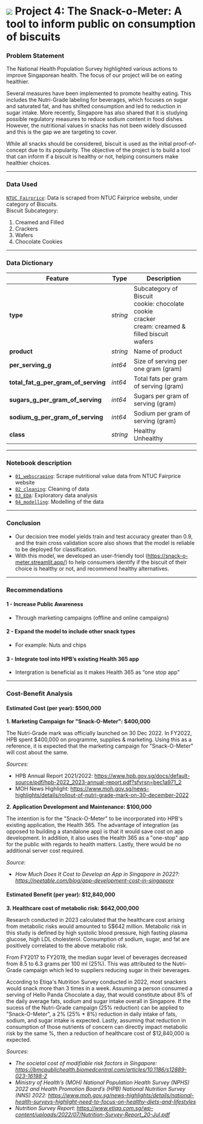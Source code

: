 # ![](https://ga-dash.s3.amazonaws.com/production/assets/logo-9f88ae6c9c3871690e33280fcf557f33.png) Project 4: The Snack-o-Meter: A tool to inform public on consumption of biscuits​

### Problem Statement

The National Health Population Survey highlighted various actions to improve Singaporean health. The focus of our project will be on eating healthier.

Several measures have been implemented to promote healthy eating. This includes the Nutri-Grade labeling for beverages, which focuses on sugar and saturated fat, and has shifted consumption and led to reduction in sugar intake. More recently, Singapore has also shared that it is studying possible regulatory measures to reduce sodium content in food dishes. However, the nutritional values in snacks has not been widely discussed and this is the gap we are targeting to cover.

While all snacks should be considered, biscuit is used as the initial proof-of-concept due to its popularity. The objective of the project is to build a tool that can inform if a biscuit is healthy or not, helping consumers make healthier choices.

---

### Data Used

[`NTUC Fairprice`](https://www.fairprice.com.sg/category/biscuits): Data is scraped from NTUC Fairprice website, under category of Biscuits.
<br>Biscuit Subcategory: 
1) Creamed and Filled
2) Crackers
3) Wafers
4) Chocolate Cookies

---

### Data Dictionary

|Feature|Type|Description|
|---|---|---|
|**type**|*string*|Subcategory of Biscuit<br>cookie: chocolate cookie<br>cracker<br>cream: creamed & filled biscuit<br>wafers|
|**product**|*string*|Name of product|
|**per_serving_g**|*int64*|Size of serving per one gram (gram)|
|**total_fat_g_per_gram_of_serving**|*int64*|Total fats per gram of serving (gram)|
|**sugars_g_per_gram_of_serving**|*int64*|Sugars per gram of serving (gram)|
|**sodium_g_per_gram_of_serving**|*int64*|Sodium per gram of serving (gram)|
|**class**|*string*|Healthy<br>Unhealthy|
---

### Notebook description

* [`01_webscraping`](/code/01_webscraping.ipynb): Scrape nutritional value data from NTUC Fairprice website
* [`02_cleaning`](/code/02_cleaning.ipynb): Cleaning of data
* [`03_EDA`](/code/03_eda.ipynb): Exploratory data analysis
* [`04_modelling`](/code/04_modelling.ipynb): Modelling of the data

---

### Conclusion

- Our decision tree model yields train and test accuracy greater than 0.9, and the train cross validation score also shows that the model is reliable to be deployed for classification.
- With this model, we developed an user-friendly tool (https://snack-o-meter.streamlit.app/) to help consumers identify if the biscuit of their choice is healthy or not, and recommend healthy alternatives.

---

### Recommendations

#### 1 - Increase Public Awareness
- Through marketing campaigns (offline and online campaigns)​
#### 2 - Expand the model to include other snack types​
- For example: Nuts and chips
#### 3 - Integrate tool into HPB’s existing Health 365 app 
- Intergration is beneficial as it makes Health 365 as “one stop app”​

---

### Cost-Benefit Analysis

#### Estimated Cost (per year): $500,000

**1. Marketing Campaign for "Snack-O-Meter": $400,000**
   
The Nutri-Grade mark was officially launched on 30 Dec 2022. In FY2022, HPB spent $400,000 on programme, supplies & marketing.
Using this as a reference, it is expected that the marketing campaign for "Snack-O-Meter" will cost about the same.

_Sources:_ 
- HPB Annual Report 2021/2022: https://www.hpb.gov.sg/docs/default-source/pdf/hpb-2022_2023-annual-report.pdf?sfvrsn=bec1a971_2
- MOH News Highlight: https://www.moh.gov.sg/news-highlights/details/rollout-of-nutri-grade-mark-on-30-december-2022

**2. Application Development and Maintenance: $100,000**
   
The intention is for the "Snack-O-Meter" to be incorporated into HPB's existing application, the Health 365.
The advantage of integration (as opposed to building a standalone app) is that it would save cost on app development.
In addition, it also uses the Health 365 as a "one-stop" app for the public with regards to health matters.
Lastly, there would be no additional server cost required.

_Source:_ 
- _How Much Does It Cost to Develop an App in Singapore in 2022?: https://neetable.com/blog/app-development-cost-in-singapore_


#### Estimated Benefit (per year): $12,840,000​

**3. Healthcare cost of metabolic risk: $642,000,000**
   
Research conducted in 2023 calculated that the healthcare cost arising from metabolic risks would amounted to S$642 million.
Metabolic risk in this study is defined by high systolic blood pressure, high fasting plasma glucose, high LDL cholesterol.
Consumption of sodium, sugar, and fat are positively correlated to the above metabolic risk.

From FY2017 to FY2019, the median sugar level of beverages decreased from 8.5 to 6.3 grams per 100 ml (25%).
This was attributed to the Nutri-Grade campaign which led to suppliers reducing sugar in their beverages.

According to Etiqa's Nutrition Survey conducted in 2022, most snackers would snack more than 3 times in a week.
Assuming a person consumed a serving of Hello Panda Chocolate a day, that would constitute about 8% of the daily average fats, sodium and sugar intake overall in Singapore.
If the sucess of the Nutri-Grade campaign (25% reduction) can be applied to "Snack-O-Meter", a 2% (25% * 8%) reduction in daily intake of fats, sodium, and sugar intake is expected.
Lastly, assuming that reduction in consumption of those nutrients of concern can directly impact metabolic risk by the same %, then a reduction of healthcare cost of $12,840,000 is expected.

_Sources:_
- _The societal cost of modifiable risk factors in Singapore: https://bmcpublichealth.biomedcentral.com/articles/10.1186/s12889-023-16198-2_
- _Ministry of Health’s (MOH) National Population Health Survey (NPHS) 2022 and Health Promotion Board’s (HPB) National Nutrition Survey (NNS) 2022: https://www.moh.gov.sg/news-highlights/details/national-health-surveys-highlight-need-to-focus-on-healthy-diets-and-lifestyles_
- _Nutrition Survey Report: https://www.etiqa.com.sg/wp-content/uploads/2022/07/Nutrition-Survey-Report_20-Jul.pdf_
